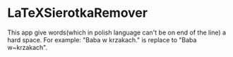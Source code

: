 # LaTeXSierotkaRemover
This app give words(which in polish language can't be on end of the line) a hard space. For example: "Baba w krzakach." is replace to "Baba w~krzakach".
